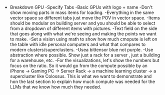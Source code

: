 - Breakdown GPU
-Specify Tabs
-Basic GPUs with logo + name
-Don't show moving parts in mass items for loading.
-Everything in the same vector space so different tabs just move the POV in vector space.
-Items should be modular on building server and you should be able to select from a dropdown of different items with pictures.
-Text field on the side that goes along with what we're seeing and making the points we want to make.
-Set a vision using math to show how much cmopute is left on the table with idle personal computers and what that compares to modern clusters/superclusters.
-Usea bittensor blue not purple.
-Use abstraction where possible. Show just a rack for a server , just a building for a warehouse, etc.
-For the visualizations, let's show the numbers but focus on the ratio. So it would go from the compute possible by an iPhone -> Gaming PC -> Server Rack -> a machine learning cluster -> a supercluster like Colossus. This is what we want to demonstrate and hon the last section to explain how much compute was needed for the LLMs that we know how much they needed.